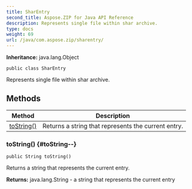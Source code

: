 ```yaml
---
title: SharEntry
second_title: Aspose.ZIP for Java API Reference
description: Represents single file within shar archive.
type: docs
weight: 69
url: /java/com.aspose.zip/sharentry/
---
```


**Inheritance:**
java.lang.Object
```
public class SharEntry
```

Represents single file within shar archive.
## Methods

| Method | Description |
| --- | --- |
| [toString()](#toString--) | Returns a string that represents the current entry. |
### toString() {#toString--}
```
public String toString()
```


Returns a string that represents the current entry.

**Returns:**
java.lang.String - a string that represents the current entry
